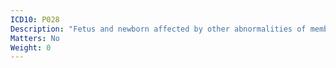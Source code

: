 ```yaml
---
ICD10: P028
Description: "Fetus and newborn affected by other abnormalities of membranes"
Matters: No
Weight: 0
---
```

